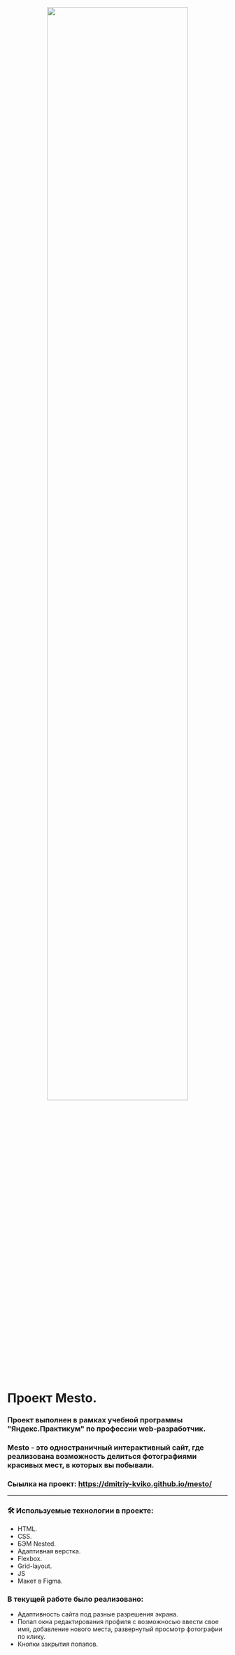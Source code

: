 <div id="header" align="center">
  <img src="http://g.recordit.co/7ksaX2CtIH.gif" width="80%"/>
</div>

# Проект Mesto.
### Проект выполнен в рамках учебной программы "Яндекс.Практикум" по профессии web-разработчик.

### Mesto - это одностраничный интерактивный сайт, где реализована возможность делиться фотографиями красивых мест, в которых вы побывали.

### Сыылка на проект:  https://dmitriy-kviko.github.io/mesto/
---
### :hammer_and_wrench: Используемые технологии в проекте:
 - HTML.
 - CSS.
 - БЭМ Nested.
 - Адаптивная верстка.
 - Flexbox.
 - Grid-layout.
 - JS
 - Макет в Figma.

### В текущей работе было реализовано:
- Адаптивность сайта под разные разрешения экрана.
- Попап окна редактирования профиля с возможносью ввести свое имя, добавление нового места, развернутый просмотр фотографии по клику.
- Кнопки закрытия попапов.

